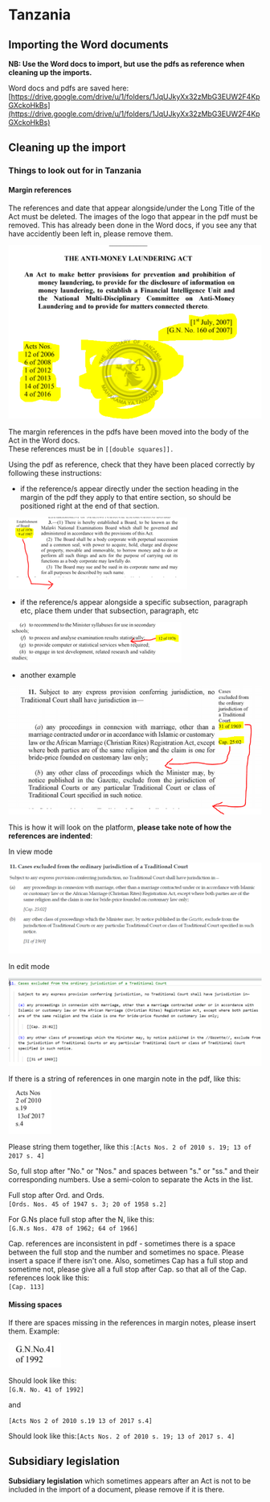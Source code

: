 # Tanzania

## Importing the Word documents

**NB: Use the Word docs to import, but use the pdfs as reference when cleaning up the imports.**

Word docs and pdfs are saved here:  
[https://drive.google.com/drive/u/1/folders/1JqUJkyXx32zMbG3EUW2F4KpGXckoHkBs](https://drive.google.com/drive/u/1/folders/1JqUJkyXx32zMbG3EUW2F4KpGXckoHkBs)

## Cleaning up the import

### Things to look out for in Tanzania

#### Margin references

The references and date that appear alongside/under the Long Title of the Act must be deleted. The images of the logo that appear in the pdf must be removed. This has already been done in the Word docs, if you see any that have accidently been left in, please remove them.

![](../.gitbook/assets/image%20%28202%29.png)

The margin references in the pdfs have been moved into the body of the Act in the  Word docs.   
These references must be  in `[[double squares]].`

Using the pdf as reference, check that they have been placed correctly by following these instructions:

* if the reference/s appear directly under the section heading in the margin of the pdf they apply to that entire section, so should be positioned right at the end of that section.

![](../.gitbook/assets/image%20%28188%29.png)

* if the reference/s appear alongside a specific subsection, paragraph etc, place them under that subsection, paragraph, etc

![](../.gitbook/assets/image%20%28186%29.png)

* another example

![](../.gitbook/assets/image%20%28190%29.png)

This is how it will look on the platform, **please take note of how the references are indented**:

In view mode

![](../.gitbook/assets/image%20%28189%29.png)

In edit mode

![](../.gitbook/assets/image%20%28187%29.png)



If there is a string of references in one margin note in the pdf, like this:

![](../.gitbook/assets/image%20%28201%29.png)

Please string them together, like this :`[Acts Nos. 2 of 2010 s. 19; 13 of 2017 s. 4]`

So, full stop after "No." or "Nos." and spaces between "s." or "ss." and their corresponding numbers. Use a semi-colon to separate the Acts in the list.

Full stop after Ord. and Ords.  
`[Ords. Nos. 45 of 1947 s. 3; 20 of 1958 s.2]`

For G.Ns place full stop after the N, like this:  
`[G.N.s Nos. 478 of 1962; 64 of 1966]`

Cap. references are inconsistent in pdf - sometimes there is a space between the full stop and the number and sometimes no space. Please insert a space if there isn't one. Also, sometimes Cap has a full stop and sometime not, please give all a full stop after Cap. so that all of the Cap. references look like this:  
`[Cap. 113]`

#### Missing spaces

If there are spaces missing  in the references in margin notes, please insert them. Example:

![](../.gitbook/assets/image%20%28200%29.png)

Should look like this:  
`[G.N. No. 41 of 1992]`

and 

`[Acts Nos 2 of 2010 s.19 13 of 2017 s.4]`

Should look like this:`[Acts Nos. 2 of 2010 s. 19; 13 of 2017 s. 4]`

## Subsidiary legislation

**Subsidiary legislation** which sometimes appears after an Act is not to be included in the import of a document, please remove if it is there.  


